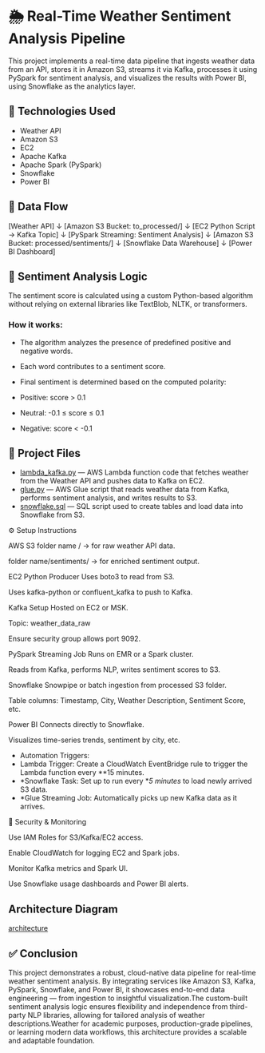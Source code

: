 # 🌦️ Real-Time Weather Sentiment Analysis Pipeline

This project implements a real-time data pipeline that ingests weather data from an API, stores it in Amazon S3, streams it via Kafka, processes it using PySpark for sentiment analysis, and visualizes the results with Power BI, using Snowflake as the analytics layer.


## 🔧 Technologies Used

- Weather API
- Amazon S3
- EC2
- Apache Kafka
- Apache Spark (PySpark)
- Snowflake
- Power BI

## 🔄 Data Flow


[Weather API]
      ↓
[Amazon S3 Bucket: to_processed/]
      ↓
[EC2 Python Script → Kafka Topic]
      ↓
[PySpark Streaming: Sentiment Analysis]
      ↓
[Amazon S3 Bucket: processed/sentiments/]
      ↓
[Snowflake Data Warehouse]
      ↓
[Power BI Dashboard]



## 🧠 Sentiment Analysis Logic

The sentiment score is calculated using a custom Python-based algorithm without relying on external libraries like TextBlob, NLTK, or transformers.

### How it works:
- The algorithm analyzes the presence of predefined positive and negative words.
- Each word contributes to a sentiment score.
- Final sentiment is determined based on the computed polarity:

- Positive: score > 0.1  
- Neutral: -0.1 ≤ score ≤ 0.1  
- Negative: score < -0.1


## 📂 Project Files

- [lambda_kafka.py](lambda.py) — AWS Lambda function code that fetches weather from the Weather API and pushes data to Kafka on EC2.
- [glue.py](glue.py) — AWS Glue script that reads weather data from Kafka, performs sentiment analysis, and writes results to S3.
- [snowflake.sql](snowflake.sql) — SQL script used to create tables and load data into Snowflake from S3.


⚙️ Setup Instructions

AWS S3
folder name / → for raw weather API data.

folder name/sentiments/ → for enriched sentiment output.

EC2 Python Producer
Uses boto3 to read from S3.

Uses kafka-python or confluent_kafka to push to Kafka.

Kafka Setup
Hosted on EC2 or MSK.

Topic: weather_data_raw

Ensure security group allows port 9092.

PySpark Streaming Job
Runs on EMR or a Spark cluster.

Reads from Kafka, performs NLP, writes sentiment scores to S3.

Snowflake
Snowpipe or batch ingestion from processed S3 folder.

Table columns: Timestamp, City, Weather Description, Sentiment Score, etc.

Power BI
Connects directly to Snowflake.

Visualizes time-series trends, sentiment by city, etc.


  - Automation Triggers:
  - Lambda Trigger: Create a CloudWatch EventBridge rule to trigger the Lambda function every **15 minutes.
  - *Snowflake Task: Set up to run every **5 minutes* to load newly arrived S3 data.
  - *Glue Streaming Job: Automatically picks up new Kafka data as it arrives.
 

🔐 Security & Monitoring

Use IAM Roles for S3/Kafka/EC2 access.

Enable CloudWatch for logging EC2 and Spark jobs.

Monitor Kafka metrics and Spark UI.

Use Snowflake usage dashboards and Power BI alerts.



## Architecture Diagram
[architecture](architecture.jpge)

## ✅ Conclusion

This project demonstrates a robust, cloud-native data pipeline for real-time weather sentiment analysis. By integrating services like Amazon S3, Kafka, PySpark, Snowflake, and Power BI, it showcases end-to-end data engineering — from ingestion to insightful visualization.The custom-built sentiment analysis logic ensures flexibility and independence from third-party NLP libraries, allowing for tailored analysis of weather descriptions.Weather for academic purposes, production-grade pipelines, or learning modern data workflows, this architecture provides a scalable and adaptable foundation.

